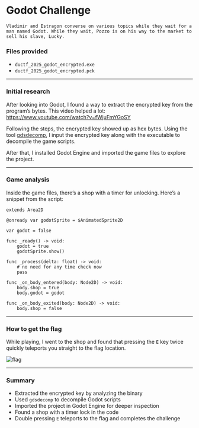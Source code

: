 # Godot Challenge
```
Vladimir and Estragon converse on various topics while they wait for a man named Godot. While they wait, Pozzo is on his way to the market to sell his slave, Lucky.
```

### Files provided

- `ductf_2025_godot_encrypted.exe`  
- `ductf_2025_godot_encrypted.pck`

---

### Initial research

After looking into Godot, I found a way to extract the encrypted key from the program’s bytes. This video helped a lot:  
https://www.youtube.com/watch?v=fWjuFmYGoSY

Following the steps, the encrypted key showed up as hex bytes. Using the tool [gdsdecomp](https://github.com/GDRETools/gdsdecomp), I input the encrypted key along with the executable to decompile the game scripts.  

After that, I installed Godot Engine and imported the game files to explore the project.

---

### Game analysis

Inside the game files, there’s a shop with a timer for unlocking. Here’s a snippet from the script:

```gdscript
extends Area2D

@onready var godotSprite = $AnimatedSprite2D

var godot = false

func _ready() -> void:
	godot = true
	godotSprite.show()

func _process(delta: float) -> void:
	# no need for any time check now
	pass

func _on_body_entered(body: Node2D) -> void:
	body.shop = true
	body.godot = godot

func _on_body_exited(body: Node2D) -> void:
	body.shop = false
````

---

### How to get the flag

While playing, I went to the shop and found that pressing the `E` key twice quickly teleports you straight to the flag location.

![flag](https://github.com/vmbx/writeups/blob/main/2025/DownUnderCTF%202025/rev/godot/flag_go.png)

---

### Summary

* Extracted the encrypted key by analyzing the binary
* Used `gdsdecomp` to decompile Godot scripts
* Imported the project in Godot Engine for deeper inspection
* Found a shop with a timer lock in the code
* Double pressing `E` teleports to the flag and completes the challenge

